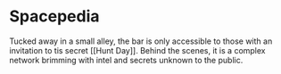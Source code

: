 # Spacepedia
Tucked away in a small alley, the bar is only accessible to those with an invitation to tis secret [[Hunt Day]]. Behind the scenes, it is a complex network brimming with intel and secrets unknown to the public.